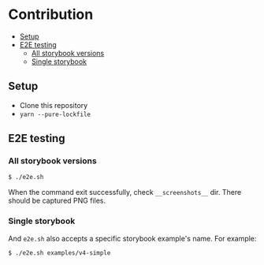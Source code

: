 # Contribution

<!-- toc -->

- [Setup](#setup)
- [E2E testing](#e2e-testing)
  - [All storybook versions](#all-storybook-versions)
  - [Single storybook](#single-storybook)

<!-- tocstop -->

## Setup

- Clone this repository
- `yarn --pure-lockfile`

## E2E testing

### All storybook versions

```sh
$ ./e2e.sh
```

When the command exit successfully, check `__screenshots__` dir. There should be captured PNG files.

### Single storybook

And `e2e.sh` also accepts a specific storybook example's name. For example:

```sh
$ ./e2e.sh examples/v4-simple
```
